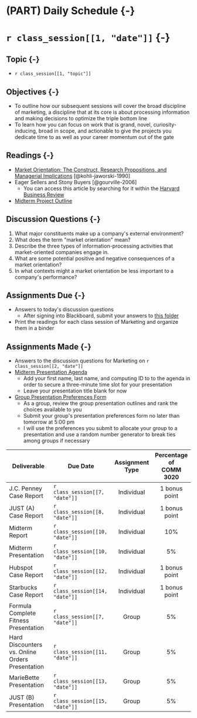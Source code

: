 # (PART) Daily Schedule {-}

# `r class_session[[1, "date"]]` {-}

## Topic {-}

- `r class_session[[1, "topic"]]`

## Objectives {-}

- To outline how our subsequent sessions will cover the broad discipline of
marketing, a discipline that at its core is about processing information and
making decisions to optimize the triple bottom line  
- To learn how you can focus on work that is grand, novel, curiosity-inducing,
broad in scope, and actionable to give the projects you dedicate time to as well
as your career momentum out of the gate

## Readings {-}

- [Market Orientation: The Construct, Research Propositions, and Managerial
Implications][kohli-jaworski-1990] [@kohli-jaworski-1990]  
- Eager Sellers and Stony Buyers [@gourville-2006]  
    - You can access this article by searching for it within the [Harvard
    Business Review][]
- [Midterm Project Outline][]

## Discussion Questions {-}

1. What major constituents make up a company's external environment?  
2. What does the term "market orientation" mean?  
3. Describe the three types of information-processing activities that
market-oriented companies engage in.
4. What are some potential positive and negative consequences of a market
orientation?
5. In what contexts might a market orientation be less important to a company's
performance?

## Assignments Due {-}

- Answers to today's discussion questions
    - After signing into Blackboard, submit your answers to [this
    folder][discussion-questions-submission]
- Print the readings for each class session of Marketing and organize them in a
binder

## Assignments Made {-}

- Answers to the discussion questions for Marketing on `r class_session[[2,
"date"]]`
- [Midterm Presentation Agenda][]
    - Add your first name, last name, and computing ID to to the agenda in order
    to secure a three-minute time slot for your presentation
    - Leave your presentation title blank for now
- [Group Presentation Preferences Form][]
    - As a group, review the group presentation outlines and rank the choices
    available to you
    - Submit your group's presentation preferences form no later than tomorrow
    at 5:00 pm
    - I will use the preferences you submit to allocate your group to a
    presentation and use a random number generator to break ties among groups if
    necessary

Deliverable | Due Date | Assignment<br>Type | Percentage of<br>COMM 3020
------------------------- | --------------------- | :----------: | :--------------:
J.C. Penney Case Report                         | `r class_session[[7, "date"]]`  | Individual | 1 bonus point
JUST (A) Case Report                            | `r class_session[[8, "date"]]`  | Individual | 1 bonus point
Midterm Report                                  | `r class_session[[10, "date"]]` | Individual | 10%
Midterm Presentation                            | `r class_session[[10, "date"]]` | Individual | 5%
Hubspot Case Report                             | `r class_session[[12, "date"]]` | Individual | 1 bonus point
Starbucks Case Report                           | `r class_session[[14, "date"]]` | Individual | 1 bonus point
Formula Complete Fitness Presentation           | `r class_session[[7, "date"]]`  | Group      | 5%
Hard Discounters vs. Online Orders Presentation | `r class_session[[11, "date"]]` | Group      | 5%
MarieBette Presentation                         | `r class_session[[13, "date"]]` | Group      | 5%
JUST (B) Presentation                           | `r class_session[[15, "date"]]` | Group      | 5%

[discussion-questions-submission]: https://blackboard.comm.virginia.edu/webapps/blackboard/content/listContent.jsp?course_id=_2942_1&content_id=_140539_1
[Group Presentation Preferences Form]: https://forms.gle/JV3HjLFoDbSdJ56a7
[Harvard Business Review]: http://re5qy4sb7x.search.serialssolutions.com/log?L=RE5QY4SB7X&D=EBU&J=HARVBUSREV&P=EJP&PT=EZProxy&H=fce003a731&U=http%3A%2F%2Fproxy01.its.virginia.edu%2Flogin%3Furl%3Dhttps%3A%2F%2Fsearch.ebscohost.com%2Fdirect.asp%3Fdb%3Dbth%26jid%3DHBR%26scope%3Dsite
[haywood-farmer-2008]: https://www.iveycases.com/media/16122/intro-note-to-case-method.pdf
[kohli-jaworski-1990]: http://proxy01.its.virginia.edu/login?url=http://search.ebscohost.com/login.aspx?direct=true&db=bth&AN=9602205182&site=ehost-live&scope=site
[Midterm Project Outline]: https://boichuk.commerce.virginia.edu/the-juice-laundry.html
[Midterm Presentation Agenda]: https://docs.google.com/spreadsheets/d/1tHpsFOYOo0Ekn4oiSvktXoIWJCkglN4He41cbX-N4NA/edit?usp=sharing